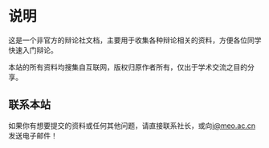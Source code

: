 # 说明

这是一个非官方的辩论社文档，主要用于收集各种辩论相关的资料，方便各位同学快速入门辩论。

本站的所有资料均搜集自互联网，版权归原作者所有，仅出于学术交流之目的分享。

## 联系本站

如果你有想要提交的资料或任何其他问题，请直接联系社长，或向[i@meo.ac.cn](mailto:i@meo.ac.cn)发送电子邮件！
